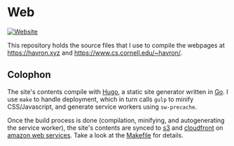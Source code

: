 # Web
[![Website](https://img.shields.io/website-up-down-green-red/http/shields.io.svg)](https://havron.xyz)

This repository holds the source files that I use to compile the webpages at
<https://havron.xyz> and <https://www.cs.cornell.edu/~havron/>. 

## Colophon
The site's contents compile with [Hugo](https://gohugo.io/), a static site generator written in [Go](https://golang.org/).
I use `make` to handle deployment, which in turn calls `gulp` to minify
CSS/Javascript, and generate service workers using `sw-precache`.

Once the build process is done (compilation, minifying, and autogenerating the service worker), the site's contents are synced to 
[s3](https://aws.amazon.com/s3/) and [cloudfront](https://aws.amazon.com/cloudfront/) on [amazon web services](https://aws.amazon.com/). Take a look at the [Makefile](Makefile) for details.
